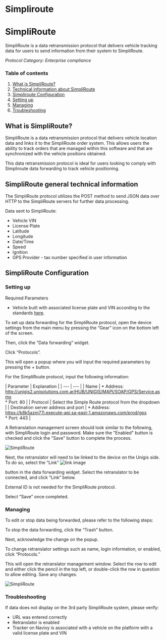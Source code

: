 # Simpliroute

# SimpliRoute

SimpliRoute is a data retransmission protocol that delivers vehicle tracking data for users to send information from their system to SimpliRoute.

*Protocol Category: Enterprise compliance*

### Table of contents

1. [What is SimpliRoute?](#what-is-simpliroute)
2. [Technical information about SimpliRoute](#tech-info-simpliroute)
3. [Simpliroute Configuration](#simpliroute-config)
  1. [Setting up](#setting-up)
  2. [Managing](#managing)
  3. [Troubleshooting](#troubleshooting)

## What is SimpliRoute?

SimpliRoute is a data retransmission protocol that delivers vehicle location data and links it to the SimpliRoute order system. This allows users the ability to track orders that are managed within this software and that are synchronized with the vehicle positions obtained.

This data retransmission protocol is ideal for users looking to comply with Simpliroute data forwarding to track vehicle positioning.

## SimpliRoute general technical information

The SimpliRoute protocol utilizes the POST method to send JSON data over HTTP to the SimpliRoute servers for further data processing.

Data sent to SimpliRoute:

- Vehicle VIN
- License Plate
- Latitude
- Longitude
- Date/Time
- Speed
- Ignition
- GPS Provider - tax number specified in user information

## SimpliRoute Configuration

### Setting up

Required Parameters

- Vehicle built with associated license plate and VIN according to the standards [here](https://www.navixy.com/docs/user/web-interface-docs/fleet/).

To set up data forwarding for the SimpliRoute protocol, open the device settings from the main menu by pressing the “Gear” icon on the bottom left of the screen.

Then, click the “Data forwarding” widget.

Click “Protocols”.

This will open a popup where you will input the required parameters by pressing the + button.

For the SimpliRoute protocol, input the following information:

| Parameter | Explanation | | --- | --- | | Name | \* Address: http://unigis2.unisolutions.com.ar/HUB/UNIGIS/MAPI/SOAP/GPS/Service.asmx<br>\* Port: 80 | | Protocol | Select the Simple Route protocol from the dropdown | | Destination server address and port | \* Address: https://k8k5azm77j.execute-api.sa-east-1.amazonaws.com/prod/gps<br>\* Port: 443 |

A Retranslation management screen should look similar to the following, with SimpliRoute login and password. Make sure the "Enabled" button is checked and click the "Save" button to complete the process.

![SimpliRoute](https://www.navixy.com/wp-content/uploads/2022/10/pasted-image-0-2-600x115.png)

Next, the retranslator will need to be linked to the device on the Unigis side. To do so, select the “Link” ![link image](https://www.navixy.com/wp-content/uploads/2022/08/image-3.png)

button in the data forwarding widget. Select the retranslator to be connected, and click “Link” below.

External ID is not needed for the SimpliRoute protocol.

Select “Save” once completed.

### Managing

To edit or stop data being forwarded, please refer to the following steps:

To stop the data forwarding, click the “Trash” button.

Next, acknowledge the change on the popup.

To change retranslator settings such as name, login information, or enabled, click “Protocols.”

This will open the retranslator management window. Select the row to edit and either click the pencil in the top left, or double-click the row in question to allow editing. Save any changes.

![SimpliRoute](https://www.navixy.com/wp-content/uploads/2022/10/pasted-image-0-1-600x116.png)

### Troubleshooting

If data does not display on the 3rd party SimpliRoute system, please verify:

- URL was entered correctly
- Retranslator is enabled
- Tracker on Navixy is associated with a vehicle on the platform with a valid license plate and VIN